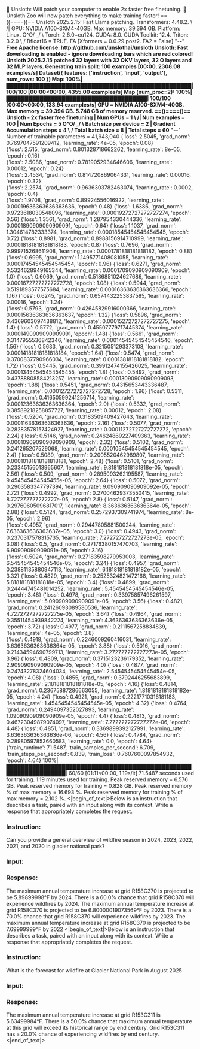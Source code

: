🦥 Unsloth: Will patch your computer to enable 2x faster free finetuning.
🦥 Unsloth Zoo will now patch everything to make training faster!
==((====))==  Unsloth 2025.2.15: Fast Llama patching. Transformers: 4.48.2.
   \\   /|    GPU: NVIDIA A100-SXM4-40GB. Max memory: 39.394 GB. Platform: Linux.
O^O/ \_/ \    Torch: 2.6.0+cu124. CUDA: 8.0. CUDA Toolkit: 12.4. Triton: 3.2.0
\        /    Bfloat16 = TRUE. FA [Xformers = 0.0.29.post2. FA2 = False]
 "-____-"     Free Apache license: http://github.com/unslothai/unsloth
Unsloth: Fast downloading is enabled - ignore downloading bars which are red colored!
Unsloth 2025.2.15 patched 32 layers with 32 QKV layers, 32 O layers and 32 MLP layers.
Generating train split: 100 examples [00:00, 2308.08 examples/s]
Dataset({
    features: ['instruction', 'input', 'output'],
    num_rows: 100
})
Map: 100%|██████████████████████████████████████████████████| 100/100 [00:00<00:00, 4355.00 examples/s]
Map (num_proc=2): 100%|██████████████████████████████████████| 100/100 [00:00<00:00, 133.94 examples/s]
GPU = NVIDIA A100-SXM4-40GB. Max memory = 39.394 GB.
5.748 GB of memory reserved.
==((====))==  Unsloth - 2x faster free finetuning | Num GPUs = 1
   \\   /|    Num examples = 100 | Num Epochs = 5
O^O/ \_/ \    Batch size per device = 2 | Gradient Accumulation steps = 4
\        /    Total batch size = 8 | Total steps = 60
 "-____-"     Number of trainable parameters = 41,943,040
{'loss': 2.5045, 'grad_norm': 0.7697047591209412, 'learning_rate': 4e-05, 'epoch': 0.08}               
{'loss': 2.515, 'grad_norm': 0.801328718662262, 'learning_rate': 8e-05, 'epoch': 0.16}                 
{'loss': 2.5086, 'grad_norm': 0.7819052934646606, 'learning_rate': 0.00012, 'epoch': 0.24}             
{'loss': 2.4534, 'grad_norm': 0.814720869064331, 'learning_rate': 0.00016, 'epoch': 0.32}              
{'loss': 2.2574, 'grad_norm': 0.9636303782463074, 'learning_rate': 0.0002, 'epoch': 0.4}               
{'loss': 1.9708, 'grad_norm': 0.89924556016922, 'learning_rate': 0.00019636363636363636, 'epoch': 0.48}
{'loss': 1.6386, 'grad_norm': 0.9723618030548096, 'learning_rate': 0.00019272727272727274, 'epoch': 0.56}
{'loss': 1.3561, 'grad_norm': 1.287954330444336, 'learning_rate': 0.0001890909090909091, 'epoch': 0.64}
{'loss': 1.1037, 'grad_norm': 1.304614782333374, 'learning_rate': 0.00018545454545454545, 'epoch': 0.72}
{'loss': 0.8981, 'grad_norm': 0.8988156914710999, 'learning_rate': 0.00018181818181818183, 'epoch': 0.8}
{'loss': 0.7696, 'grad_norm': 0.999715268611908, 'learning_rate': 0.0001781818181818182, 'epoch': 0.88}
{'loss': 0.6995, 'grad_norm': 1.1495771408081055, 'learning_rate': 0.00017454545454545454, 'epoch': 0.96}
{'loss': 0.6271, 'grad_norm': 0.5324628949165344, 'learning_rate': 0.0001709090909090909, 'epoch': 1.0}
{'loss': 0.6069, 'grad_norm': 0.5186851024627686, 'learning_rate': 0.00016727272727272728, 'epoch': 1.08}
{'loss': 0.5944, 'grad_norm': 0.5191893577575684, 'learning_rate': 0.00016363636363636366, 'epoch': 1.16}
{'loss': 0.6245, 'grad_norm': 0.6574432253837585, 'learning_rate': 0.00016, 'epoch': 1.24}             
{'loss': 0.5793, 'grad_norm': 0.42645829916000366, 'learning_rate': 0.00015636363636363637, 'epoch': 1.32}
{'loss': 0.5896, 'grad_norm': 0.4369603097438812, 'learning_rate': 0.00015272727272727275, 'epoch': 1.4}
{'loss': 0.5772, 'grad_norm': 0.45507779717445374, 'learning_rate': 0.0001490909090909091, 'epoch': 1.48}
{'loss': 0.5661, 'grad_norm': 0.3147955536842346, 'learning_rate': 0.00014545454545454546, 'epoch': 1.56}
{'loss': 0.5633, 'grad_norm': 0.3215051293373108, 'learning_rate': 0.00014181818181818184, 'epoch': 1.64}
{'loss': 0.5474, 'grad_norm': 0.3700837790966034, 'learning_rate': 0.0001381818181818182, 'epoch': 1.72}
{'loss': 0.5445, 'grad_norm': 0.39912474155426025, 'learning_rate': 0.00013454545454545455, 'epoch': 1.8}
{'loss': 0.5492, 'grad_norm': 0.43788808584213257, 'learning_rate': 0.00013090909090909093, 'epoch': 1.88}
{'loss': 0.5451, 'grad_norm': 0.4315653443336487, 'learning_rate': 0.00012727272727272728, 'epoch': 1.96}
{'loss': 0.5311, 'grad_norm': 0.41650599241256714, 'learning_rate': 0.00012363636363636364, 'epoch': 2.0}
{'loss': 0.5332, 'grad_norm': 0.38589218258857727, 'learning_rate': 0.00012, 'epoch': 2.08}            
{'loss': 0.5204, 'grad_norm': 0.3183509409427643, 'learning_rate': 0.00011636363636363636, 'epoch': 2.16}
{'loss': 0.5077, 'grad_norm': 0.28283578157424927, 'learning_rate': 0.00011272727272727272, 'epoch': 2.24}
{'loss': 0.5146, 'grad_norm': 0.24624869227409363, 'learning_rate': 0.00010909090909090909, 'epoch': 2.32}
{'loss': 0.5102, 'grad_norm': 0.241265207529068, 'learning_rate': 0.00010545454545454545, 'epoch': 2.4}
{'loss': 0.5089, 'grad_norm': 0.2005520462989807, 'learning_rate': 0.00010181818181818181, 'epoch': 2.48}
{'loss': 0.5101, 'grad_norm': 0.23345156013965607, 'learning_rate': 9.818181818181818e-05, 'epoch': 2.56}
{'loss': 0.509, 'grad_norm': 0.2895093262195587, 'learning_rate': 9.454545454545455e-05, 'epoch': 2.64}
{'loss': 0.5072, 'grad_norm': 0.2903583347797394, 'learning_rate': 9.090909090909092e-05, 'epoch': 2.72}
{'loss': 0.4992, 'grad_norm': 0.27004629373550415, 'learning_rate': 8.727272727272727e-05, 'epoch': 2.8}
{'loss': 0.5147, 'grad_norm': 0.29760605096817017, 'learning_rate': 8.363636363636364e-05, 'epoch': 2.88}
{'loss': 0.5124, 'grad_norm': 0.2572937309741974, 'learning_rate': 8e-05, 'epoch': 2.96}               
{'loss': 0.4957, 'grad_norm': 0.29447805881500244, 'learning_rate': 7.636363636363637e-05, 'epoch': 3.0}
{'loss': 0.4943, 'grad_norm': 0.2370317578315735, 'learning_rate': 7.272727272727273e-05, 'epoch': 3.08}
{'loss': 0.5, 'grad_norm': 0.27176380157470703, 'learning_rate': 6.90909090909091e-05, 'epoch': 3.16}  
{'loss': 0.5024, 'grad_norm': 0.27183598279953003, 'learning_rate': 6.545454545454546e-05, 'epoch': 3.24}
{'loss': 0.4957, 'grad_norm': 0.23881135880947113, 'learning_rate': 6.181818181818182e-05, 'epoch': 3.32}
{'loss': 0.4829, 'grad_norm': 0.2525324821472168, 'learning_rate': 5.818181818181818e-05, 'epoch': 3.4}
{'loss': 0.4899, 'grad_norm': 0.24444745481014252, 'learning_rate': 5.4545454545454546e-05, 'epoch': 3.48}
{'loss': 0.4978, 'grad_norm': 0.33975857496261597, 'learning_rate': 5.090909090909091e-05, 'epoch': 3.56}
{'loss': 0.4821, 'grad_norm': 0.24126093089580536, 'learning_rate': 4.7272727272727275e-05, 'epoch': 3.64}
{'loss': 0.4964, 'grad_norm': 0.35511454939842224, 'learning_rate': 4.3636363636363636e-05, 'epoch': 3.72}
{'loss': 0.4977, 'grad_norm': 0.2111567258834839, 'learning_rate': 4e-05, 'epoch': 3.8}                
{'loss': 0.4918, 'grad_norm': 0.2246009260416031, 'learning_rate': 3.6363636363636364e-05, 'epoch': 3.88}
{'loss': 0.5016, 'grad_norm': 0.21434594690799713, 'learning_rate': 3.272727272727273e-05, 'epoch': 3.96}
{'loss': 0.4809, 'grad_norm': 0.3715123236179352, 'learning_rate': 2.909090909090909e-05, 'epoch': 4.0}
{'loss': 0.4877, 'grad_norm': 0.24743278324604034, 'learning_rate': 2.5454545454545454e-05, 'epoch': 4.08}
{'loss': 0.4855, 'grad_norm': 0.3792446255683899, 'learning_rate': 2.1818181818181818e-05, 'epoch': 4.16}
{'loss': 0.4814, 'grad_norm': 0.23675887286663055, 'learning_rate': 1.8181818181818182e-05, 'epoch': 4.24}
{'loss': 0.4921, 'grad_norm': 0.22217710316181183, 'learning_rate': 1.4545454545454545e-05, 'epoch': 4.32}
{'loss': 0.4764, 'grad_norm': 0.2494097352027893, 'learning_rate': 1.0909090909090909e-05, 'epoch': 4.4}
{'loss': 0.4813, 'grad_norm': 0.46723049879074097, 'learning_rate': 7.272727272727272e-06, 'epoch': 4.48}
{'loss': 0.4851, 'grad_norm': 0.3369899392127991, 'learning_rate': 3.636363636363636e-06, 'epoch': 4.56}
{'loss': 0.4784, 'grad_norm': 0.28980597853660583, 'learning_rate': 0.0, 'epoch': 4.64}                
{'train_runtime': 71.5487, 'train_samples_per_second': 6.709, 'train_steps_per_second': 0.839, 'train_loss': 0.7607600097854932, 'epoch': 4.64}
100%|██████████████████████████████████████████████████████████████████| 60/60 [01:11<00:00,  1.19s/it]
71.5487 seconds used for training.
1.19 minutes used for training.
Peak reserved memory = 6.576 GB.
Peak reserved memory for training = 0.828 GB.
Peak reserved memory % of max memory = 16.693 %.
Peak reserved memory for training % of max memory = 2.102 %.
<|begin_of_text|>Below is an instruction that describes a task, paired with an input along                   with its context. Write a response that appropriately completes the request.

### Instruction:
Can you provide a general overview of wildfire season in 2024, 2023, 2022, 2021, and          2020 in glacier national park?

### Input:


### Response:
The maximum annual temperature increase at grid R158C370 is projected to be 5.89899998°F by 2024. There is a 60.0% chance that grid R158C370 will experience wildfires by 2024. The maximum annual temperature increase at grid R158C370 is projected to be 6.80000019073569°F by 2023. There is a 70.0% chance that grid R158C370 will experience wildfires by 2023. The maximum annual temperature increase at grid R158C370 is projected to be 7.69999999°F by 2022
<|begin_of_text|>Below is an instruction that describes a task, paired with an input along                   with its context. Write a response that appropriately completes the request.

### Instruction:
What is the forecast for wildfire at Glacier National Park in August 2025

### Input:


### Response:
The maximum annual temperature increase at grid R153C311 is 5.63499984°F. There is a 50.0% chance that maximum annual temperature at this grid will exceed its historical range by end century. Grid R153C311 has a 20.0% chance of experiencing wildfires by end century.<|end_of_text|>

